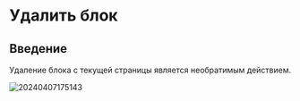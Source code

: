 # Удалить блок

## Введение

Удаление блока с текущей страницы является необратимым действием.

![20240407175143](https://static-docs.nocobase.com/20240407175143.png)
